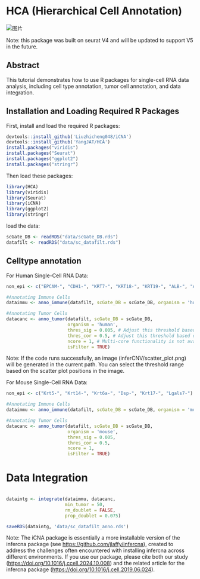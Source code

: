 # HCA (Hierarchical Cell Annotation)

![图片](https://github.com/user-attachments/assets/bdcd4e4b-7f14-4a06-a7c0-adb2615ff9ba)

Note: this package was built on seurat V4 and will be updated to support V5 in the future.

## Abstract 
This tutorial demonstrates how to use R packages for single-cell RNA data analysis, including cell type annotation, tumor cell annotation, and data integration.
## Installation and Loading Required R Packages

First, install and load the required R packages:

```r
devtools::install_github('Liuzhicheng048/iCNA')
devtools::install_github('YangJAT/HCA')
install.packages("viridis")
install.packages("Seurat")
install.packages("ggplot2")
install.packages("stringr")
```
Then load these packages:

```r
library(HCA)
library(viridis)
library(Seurat)
library(iCNA)
library(ggplot2)
library(stringr)
```

load the data:

```r
scGate_DB <- readRDS("data/scGate_DB.rds")
datafilt <- readRDS("data/sc_datafilt.rds")
```

## Celltype annotation 

For Human Single-Cell RNA Data:
```r
non_epi <- c("EPCAM-", "CDH1-", "KRT7-", "KRT18-", "KRT19-", "ALB-", "AFP-")

#Annotating Immune Cells
dataimmu <- anno_immune(datafilt, scGate_DB = scGate_DB, organism = 'human', non_epi = non_epi, min_cell = 100, ncore = 1)

#Annotating Tumor Cells
datacanc <- anno_tumor(datafilt, scGate_DB = scGate_DB, 
                       organism = 'human', 
                       thres_sig = 0.005, # Adjust this threshold based on scatter_plot.png
                       thres_cor = 0.5, # Adjust this threshold based on scatter_plot.png
                       ncore = 1, # Multi-core functionality is not available on Windows
                       isFilter = TRUE)
```
Note: If the code runs successfully, an image (inferCNV/scatter_plot.png) will be generated in the current path. You can select the threshold range based on the scatter plot positions in the image.

For Mouse Single-Cell RNA Data:
```r
non_epi <- c("Krt5-", "Krt14-", "Krt6a-", "Dsp-", "Krt17-", "Lgals7-")

#Annotating Immune Cells
dataimmu <- anno_immune(datafilt, scGate_DB = scGate_DB, organism = 'mouse', non_epi = non_epi, min_cell = 100, ncore = 1)

#Annotating Tumor Cells
datacanc <- anno_tumor(datafilt, scGate_DB = scGate_DB, 
                       organism = 'mouse', 
                       thres_sig = 0.005, 
                       thres_cor = 0.5, 
                       ncore = 1, 
                       isFilter = TRUE)
```

# Data Integration
```r

dataintg <- integrate(dataimmu, datacanc,
                      min_tumor = 50,
                      rm_doublet = FALSE,
                      prop_doublet = 0.075)

saveRDS(dataintg, 'data/sc_datafilt_anno.rds')

```
Note: The iCNA package is essentially a more installable version of the infercna package (see https://github.com/jlaffy/infercna), created to address the challenges often encountered with installing infercna across different environments. If you use our package, please cite both our study (https://doi.org/10.1016/j.ccell.2024.10.008) and the related article for the infercna package (https://doi.org/10.1016/j.cell.2019.06.024).

